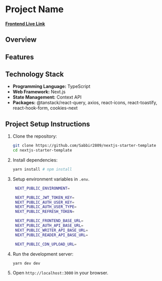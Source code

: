 # Project Name

#### [Frontend Live Link]()

## Overview

## Features

## Technology Stack

- **Programming Language:** TypeScript
- **Web Framework:** Next.js
- **State Management:** Context API
- **Packages:** @tanstack/react-query, axios, react-icons, react-toastify, react-hook-form, cookies-next

## Project Setup Instructions

1. Clone the repository:

   ```bash
   git clone https://github.com/Sabbir2809/nextjs-starter-template
   cd nextjs-starter-template
   ```

2. Install dependencies:
   ```bash
   yarn install # npm install
   ```
3. Setup environment variables in `.env`.

   ```bash
    NEXT_PUBLIC_ENVIRONMENT=

    NEXT_PUBLIC_JWT_TOKEN_KEY=
    NEXT_PUBLIC_AUTH_USER_KEY=
    NEXT_PUBLIC_AUTH_USER_TYPE=
    NEXT_PUBLIC_REFRESH_TOKEN=

    NEXT_PUBLIC_FRONTEND_BASE_URL=
    NEXT_PUBLIC_AUTH_API_BASE_URL=
    NEXT_PUBLIC_WRITER_API_BASE_URL=
    NEXT_PUBLIC_READER_API_BASE_URL=

    NEXT_PUBLIC_CDN_UPLOAD_URL=
   ```

4. Run the development server:
   ```bash
   yarn dev dev
   ```
5. Open `http://localhost:3000` in your browser.
